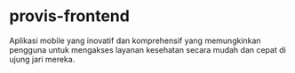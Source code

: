 # provis-frontend
Aplikasi mobile yang inovatif dan komprehensif yang memungkinkan pengguna untuk mengakses layanan kesehatan secara mudah dan cepat di ujung jari mereka. 

